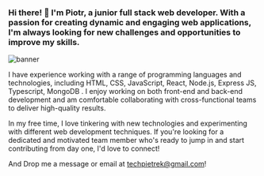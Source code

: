

<!--
**Pietrek1989/Pietrek1989** is a ✨ _special_ ✨ repository because its `README.md` (this file) appears on your GitHub profile.

Here are some ideas to get you started:

- 🔭 I’m currently working on ...
- 🌱 I’m currently learning ...
- 👯 I’m looking to collaborate on ...
- 🤔 I’m looking for help with ...
- 💬 Ask me about ...
- 📫 How to reach me: ...
- 😄 Pronouns: ...
- ⚡ Fun fact: ...
-->
### Hi there! 👋  I'm Piotr, a junior full stack web developer. With a passion for creating dynamic and engaging web applications, I'm always looking for new challenges and opportunities to improve my skills.
![banner](https://user-images.githubusercontent.com/68666992/230426744-6d3a4bc7-7360-468a-8c83-d5cbc9a64800.png)



I have experience working with a range of programming languages and technologies, including HTML, CSS, JavaScript, React, Node.js, Express JS, Typescript, MongoDB . I enjoy working on both front-end and back-end development and am comfortable collaborating with cross-functional teams to deliver high-quality results.

In my free time, I love tinkering with new technologies and experimenting with different web development techniques. If you're looking for a dedicated and motivated team member who's ready to jump in and start contributing from day one, I'd love to connect!

And Drop me a message or email at techpietrek@gmail.com!
